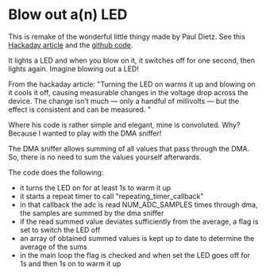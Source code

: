 # Blow out a(n) LED
This is remake of the wonderful little thingy made by Paul Dietz. See this [Hackaday article](https://hackaday.com/2018/08/21/an-led-you-can-blow-out-with-no-added-sensor/) and the [github code](https://github.com/paulhdietz/LEDSensors/blob/master/_07_BlowOutLED/_07_BlowOutLED.ino).

It lights a LED and when you blow on it, it switches off for one second, then lights again. Imagine blowing out a LED!

From the hackaday article:
"Turning the LED on warms it up and blowing on it cools it off, causing measurable 
changes in the voltage drop across the device. The change isn’t much — only a 
handful of millivolts — but the effect is consistent and can be measured. "

Where his code is rather simple and elegant, mine is convoluted.
Why? Because I wanted to play with the DMA sniffer!

The DMA sniffer allows summing of all values that pass through the DMA.
So, there is no need to sum the values yourself afterwards.

The code does the following:
- it turns the LED on for at least 1s to warm it up
- it starts a repeat timer to call "repeating_timer_callback"
- in that callback the adc is read NUM_ADC_SAMPLES times through dma, 
  the samples are summed by the dma sniffer
- if the read summed value deviates sufficiently from the average, a flag is set to switch the LED off
- an array of obtained summed values is kept up to date to determine the average of the sums
- in the main loop the flag is checked and when set the LED goes off for 1s and then 1s on to warm it up
